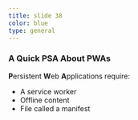 ```yaml
---
title: slide 38
color: blue
type: general
---
```

### A Quick PSA About PWAs

**P**ersistent **W**eb **A**pplications require:

* A service worker
* Offline content
* File called a manifest
